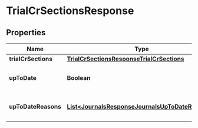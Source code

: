 

# TrialCrSectionsResponse


## Properties

| Name | Type | Description | Notes |
|------------ | ------------- | ------------- | -------------|
|**trialCrSections** | [**TrialCrSectionsResponseTrialCrSections**](TrialCrSectionsResponseTrialCrSections.md) |  |  |
|**upToDate** | **Boolean** | 集計結果が最新かどうか |  |
|**upToDateReasons** | [**List&lt;JournalsResponseJournalsUpToDateReasons&gt;**](JournalsResponseJournalsUpToDateReasons.md) | 集計が最新でない場合の要因情報 |  [optional] |



